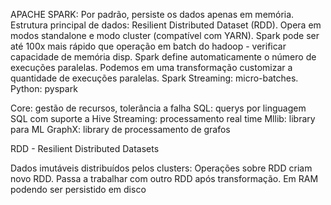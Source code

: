 APACHE SPARK: Por padrão, persiste os dados apenas em memória.
Estrutura principal de dados: Resilient Distributed Dataset (RDD).
Opera em modos standalone e modo cluster (compatível com YARN).
Spark pode ser até 100x mais rápido que operação em batch do hadoop - verificar capacidade de memória disp.
Spark define automaticamente o número de execuções paralelas. Podemos em uma transformação customizar a quantidade de execuções paralelas.
Spark Streaming: micro-batches.
Python: pyspark

  Core: gestão de recursos, tolerância a falha
  SQL: querys por linguagem SQL com suporte a Hive
  Streaming: processamento real time
  Mllib: library para ML
  GraphX: library de processamento de grafos

RDD - Resilient Distributed Datasets

  Dados imutáveis distribuídos pelos clusters: Operações sobre RDD criam novo RDD. Passa a trabalhar com outro RDD após transformação.
  Em RAM podendo ser persistido em disco
  

